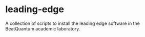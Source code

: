 # leading-edge
A collection of scripts to install the leading edge software in the BeatQuantum academic laboratory.
